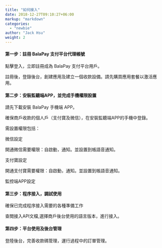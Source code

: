 ```yaml
---
title: "如何接入"
date: 2018-12-27T09:10:27+06:00
markup: "markdown"
categories:
  - "newbie"
author: "Jack Hsu"
weight: 2
---
```


#### 第一步：註冊 BalaPay 支付平台代理帳號


點擊登入，立即註冊成為 BalaPay 支付平台用戶。

註冊後，登錄後台，創建應用及建立一個收款設備。請先購買應用套餐以激活應用。

#### 第二步：安裝監聽端APP，並完成手機權限設置

請先下載安裝 BalaPay 手機端 APP。

確保商戶收款的個人戶（支付寶及微信），在安裝監聽端APP的手機中登錄。

需設置權限包括：

微信設定

開通微信需要權限：自啟動，通知。並設置到帳語音通知。

支付寶設定

開通支付寶需要權限：自啟動，通知。並設置到帳語音通知。

監控端APP設定

#### 第三步：程序接入，調試使用

確保已完成程序接入需要的各種準備工作

查閲接入API文檔,選擇商戶後台使用的語言版本，進行接入。

#### 第四步：平台使用及後台管理

登陸後台，完善收款碼管理，運行過程中的訂單管理。
